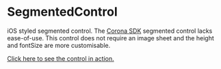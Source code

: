 # SegmentedControl
iOS styled segmented control. The [Corona SDK](https://coronalabs.com/) segmented control lacks ease-of-use. This control does not require an image sheet and the height and fontSize are more customisable.

[Click here to see the control in action.](https://horacebury.github.io/SegmentedControl/Web/index.html)